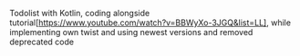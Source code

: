 Todolist with Kotlin, coding alongside tutorial[https://www.youtube.com/watch?v=BBWyXo-3JGQ&list=LL], while implementing own twist and using newest versions and removed deprecated code
